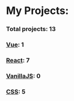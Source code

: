 # My Projects: 

### Total projects: 13

### [Vue](https://github.com/AndriiKot/Vue.git): 1
### [React](https://github.com/AndriiKot/React.git): 7
### [VanillaJS](https://github.com/AndriiKot/VanillaJS.git): 0
### [CSS](https://github.com/AndriiKot/CSS.git): 5
